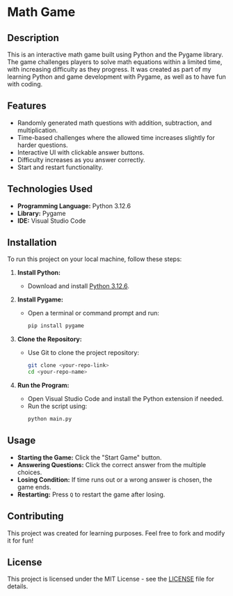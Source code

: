 # Math Game  

## Description  
This is an interactive math game built using Python and the Pygame library. The game challenges players to solve math equations within a limited time, with increasing difficulty as they progress. It was created as part of my learning Python and game development with Pygame, as well as to have fun with coding.  

## Features  
- Randomly generated math questions with addition, subtraction, and multiplication.  
- Time-based challenges where the allowed time increases slightly for harder questions.  
- Interactive UI with clickable answer buttons.  
- Difficulty increases as you answer correctly.  
- Start and restart functionality.  

## Technologies Used  
- **Programming Language:** Python 3.12.6  
- **Library:** Pygame  
- **IDE:** Visual Studio Code  

## Installation  
To run this project on your local machine, follow these steps:  

1. **Install Python:**  
   - Download and install [Python 3.12.6](https://www.python.org/downloads/).  

2. **Install Pygame:**  
   - Open a terminal or command prompt and run:  
     ```bash
     pip install pygame
     ```  

3. **Clone the Repository:**  
   - Use Git to clone the project repository:  
     ```bash
     git clone <your-repo-link>
     cd <your-repo-name>
     ```  

4. **Run the Program:**  
   - Open Visual Studio Code and install the Python extension if needed.  
   - Run the script using:  
     ```bash
     python main.py
     ```  

## Usage  
- **Starting the Game:** Click the "Start Game" button.  
- **Answering Questions:** Click the correct answer from the multiple choices.  
- **Losing Condition:** If time runs out or a wrong answer is chosen, the game ends.  
- **Restarting:** Press `Q` to restart the game after losing.  

## Contributing  
This project was created for learning purposes. Feel free to fork and modify it for fun!

## License  
This project is licensed under the MIT License - see the [LICENSE](LICENSE) file for details.

